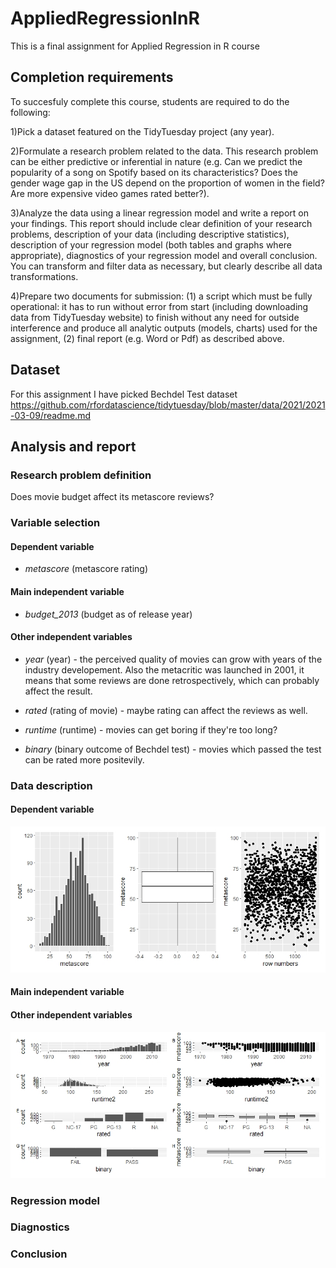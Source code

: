 # AppliedRegressionInR
This is a final assignment for Applied Regression in R course

## Completion requirements

To succesfuly complete this course, students are required to do the following:

1)Pick a dataset featured on the TidyTuesday project (any year).

2)Formulate a research problem related to the data. This research problem can be either predictive or inferential in nature (e.g. Can we predict the popularity of a song on Spotify based on its characteristics? Does the gender wage gap in the US depend on the proportion of women in the field? Are more expensive video games rated better?).

3)Analyze the data using a linear regression model and write a report on your findings. This report should include clear definition of your research problems, description of your data (including descriptive statistics), description of your regression model (both tables and graphs where appropriate), diagnostics of your regression model and overall conclusion. You can transform and filter data as necessary, but clearly describe all data transformations.

4)Prepare two documents for submission: (1) a script which must be fully operational: it has to run without error from start (including downloading data from TidyTuesday website) to finish without any need for outside interference and produce all analytic outputs (models, charts) used for the assignment, (2) final report (e.g. Word or Pdf) as described above.

## Dataset

For this assignment I have picked Bechdel Test dataset https://github.com/rfordatascience/tidytuesday/blob/master/data/2021/2021-03-09/readme.md

## Analysis and report

### Research problem definition

Does movie budget affect its metascore reviews?

### Variable selection

#### Dependent variable

- *metascore* (metascore rating)

#### Main independent variable

- *budget_2013* (budget as of release year)

#### Other independent variables

- *year* (year) - the perceived quality of movies can grow with years of the industry developement. Also the metacritic was launched in 2001, it means that some reviews are done retrospectively, which can probably affect the result.

- *rated* (rating of movie) - maybe rating can affect the reviews as well.

- *runtime* (runtime) - movies can get boring if they're too long?

- *binary* (binary outcome of Bechdel test) - movies which passed the test can be rated more positevily.


### Data description

#### Dependent variable

![dependent](https://github.com/poliantonenko/AppliedRegressionInR/blob/main/charts/metascore%20plots.jpeg)

#### Main independent variable

#### Other independent variables

![independent](https://github.com/poliantonenko/AppliedRegressionInR/blob/main/charts/independent.jpeg)

### Regression model

### Diagnostics

### Conclusion